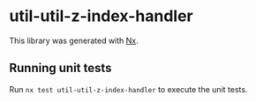 # util-util-z-index-handler

This library was generated with [Nx](https://nx.dev).

## Running unit tests

Run `nx test util-util-z-index-handler` to execute the unit tests.
